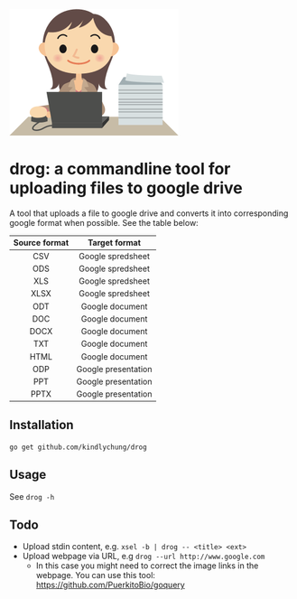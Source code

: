 ![drog-icon](https://github.com/kindlychung/drog/blob/master/icon/drog.png)
# drog: a commandline tool for uploading files to google drive

A tool that uploads a file to google drive and converts it into corresponding google format when possible. 
See the table below:

**Source format**|**Target format**
:-----:|:-----:
CSV|Google spredsheet
ODS|Google spredsheet
XLS|Google spredsheet
XLSX|Google spredsheet
ODT|Google document
DOC|Google document
DOCX|Google document
TXT|Google document
HTML|Google document
ODP|Google presentation
PPT|Google presentation
PPTX|Google presentation

## Installation

```
go get github.com/kindlychung/drog
```

## Usage 

See `drog -h`

## Todo

* Upload stdin content, e.g. `xsel -b | drog -- <title> <ext>`
* Upload webpage via URL, e.g `drog --url http://www.google.com`
    * In this case you might need to correct the image links in the webpage. You can use this tool: https://github.com/PuerkitoBio/goquery
